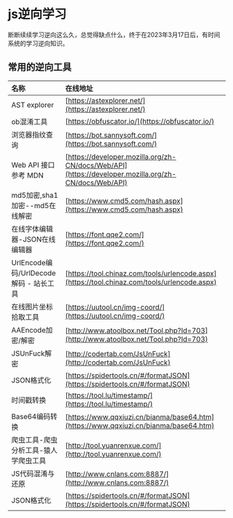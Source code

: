 # js逆向学习

断断续续学习逆向这么久，总觉得缺点什么，终于在2023年3月17日后，有时间系统的学习逆向知识。

## 常用的逆向工具

| 名称        | 在线地址 
| :--------  | :----- 
| AST explorer | [https://astexplorer.net/](https://astexplorer.net/)
| ob混淆工具| [https://obfuscator.io/](https://obfuscator.io/)
| 浏览器指纹查询 | [https://bot.sannysoft.com/](https://bot.sannysoft.com/)
| Web API 接口参考 MDN | [https://developer.mozilla.org/zh-CN/docs/Web/API](https://developer.mozilla.org/zh-CN/docs/Web/API)
| md5加密,sha1加密--md5在线解密 | [https://www.cmd5.com/hash.aspx](https://www.cmd5.com/hash.aspx)
| 在线字体编辑器-JSON在线编辑器 | [https://font.qqe2.com/](https://font.qqe2.com/)
| UrlEncode编码/UrlDecode解码 - 站长工具 | [https://tool.chinaz.com/tools/urlencode.aspx](https://tool.chinaz.com/tools/urlencode.aspx)
| 在线图片坐标拾取工具 | [https://uutool.cn/img-coord/](https://uutool.cn/img-coord/)
| AAEncode加密/解密 | [http://www.atoolbox.net/Tool.php?Id=703](http://www.atoolbox.net/Tool.php?Id=703)
| JSUnFuck解密 | [http://codertab.com/JsUnFuck](http://codertab.com/JsUnFuck)
| JSON格式化 | [https://spidertools.cn/#/formatJSON](https://spidertools.cn/#/formatJSON)
| 时间戳转换 | [https://tool.lu/timestamp/](https://tool.lu/timestamp/)
| Base64编码转换 | [https://www.qqxiuzi.cn/bianma/base64.htm](https://www.qqxiuzi.cn/bianma/base64.htm)
| 爬虫工具-爬虫分析工具-猿人学爬虫工具 | [http://tool.yuanrenxue.com/](http://tool.yuanrenxue.com/)
| JS代码混淆与还原 | [http://www.cnlans.com:8887/](http://www.cnlans.com:8887/)
| JSON格式化 | [https://spidertools.cn/#/formatJSON](https://spidertools.cn/#/formatJSON)
